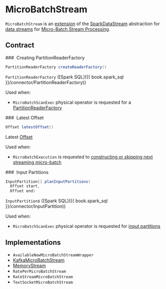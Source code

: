 # MicroBatchStream

`MicroBatchStream` is an [extension](#contract) of the [SparkDataStream](SparkDataStream.md) abstraction for [data streams](#implementations) for [Micro-Batch Stream Processing](micro-batch-execution/index.md).

## Contract

### <span id="createReaderFactory"> Creating PartitionReaderFactory

```java
PartitionReaderFactory createReaderFactory()
```

`PartitionReaderFactory` ([Spark SQL]({{ book.spark_sql }}/connector/PartitionReaderFactory))

Used when:

* `MicroBatchScanExec` physical operator is requested for a [PartitionReaderFactory](physical-operators/MicroBatchScanExec.md#readerFactory)

### <span id="latestOffset"> Latest Offset

```java
Offset latestOffset()
```

Latest [Offset](Offset.md)

Used when:

* `MicroBatchExecution` is requested to [constructing or skipping next streaming micro-batch](micro-batch-execution/MicroBatchExecution.md#constructNextBatch)

### <span id="planInputPartitions"> Input Partitions

```java
InputPartition[] planInputPartitions(
  Offset start,
  Offset end)
```

`InputPartition`s ([Spark SQL]({{ book.spark_sql }}/connector/InputPartition))

Used when:

* `MicroBatchScanExec` physical operator is requested for [input partitions](physical-operators/MicroBatchScanExec.md#partitions)

## Implementations

* `AvailableNowMicroBatchStreamWrapper`
* [KafkaMicroBatchStream](kafka/KafkaMicroBatchStream.md)
* [MemoryStream](datasources/memory/MemoryStream.md)
* `RatePerMicroBatchStream`
* `RateStreamMicroBatchStream`
* `TextSocketMicroBatchStream`
